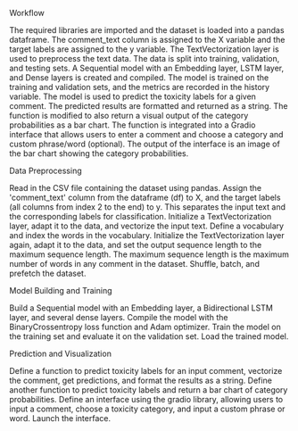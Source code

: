 Workflow

The required libraries are imported and the dataset is loaded into a pandas dataframe.
The comment_text column is assigned to the X variable and the target labels are assigned to the y variable.
The TextVectorization layer is used to preprocess the text data.
The data is split into training, validation, and testing sets.
A Sequential model with an Embedding layer, LSTM layer, and Dense layers is created and compiled.
The model is trained on the training and validation sets, and the metrics are recorded in the history variable.
The model is used to predict the toxicity labels for a given comment.
The predicted results are formatted and returned as a string.
The function is modified to also return a visual output of the category probabilities as a bar chart.
The function is integrated into a Gradio interface that allows users to enter a comment and choose a category and custom phrase/word (optional).
The output of the interface is an image of the bar chart showing the category probabilities.

Data Preprocessing

Read in the CSV file containing the dataset using pandas.
Assign the 'comment_text' column from the dataframe (df) to X, and the target labels (all columns from index 2 to the end) to y. This separates the input text and the corresponding labels for classification.
Initialize a TextVectorization layer, adapt it to the data, and vectorize the input text.
Define a vocabulary and index the words in the vocabulary.
Initialize the TextVectorization layer again, adapt it to the data, and set the output sequence length to the maximum sequence length. The maximum sequence length is the maximum number of words in any comment in the dataset.
Shuffle, batch, and prefetch the dataset.

Model Building and Training

Build a Sequential model with an Embedding layer, a Bidirectional LSTM layer, and several dense layers.
Compile the model with the BinaryCrossentropy loss function and Adam optimizer.
Train the model on the training set and evaluate it on the validation set.
Load the trained model.

Prediction and Visualization

Define a function to predict toxicity labels for an input comment, vectorize the comment, get predictions, and format the results as a string.
Define another function to predict toxicity labels and return a bar chart of category probabilities.
Define an interface using the gradio library, allowing users to input a comment, choose a toxicity category, and input a custom phrase or word.
Launch the interface.
